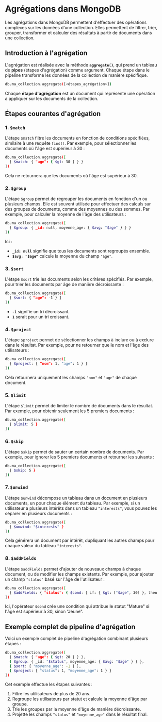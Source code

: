 # Agrégations dans MongoDB

Les agrégations dans MongoDB permettent d'effectuer des opérations complexes sur les données d'une collection. Elles permettent de filtrer, trier, grouper, transformer et calculer des résultats à partir de documents dans une collection.

## Introduction à l'agrégation

L'agrégation est réalisée avec la méthode **`aggregate()`**, qui prend un tableau de **pipes** (étapes d'agrégation) comme argument. Chaque étape dans le pipeline transforme les données de la collection de manière spécifique.

```bash
db.ma_collection.aggregate([<étapes_agrégation>])
```

Chaque **étape d'agrégation** est un document qui représente une opération à appliquer sur les documents de la collection.

## Étapes courantes d'agrégation

### 1. `$match`
L'étape `$match` filtre les documents en fonction de conditions spécifiées, similaire à une requête `find()`. Par exemple, pour sélectionner les documents où l'âge est supérieur à 30 :

```bash
db.ma_collection.aggregate([
  { $match: { "age": { $gt: 30 } } }
])
```

Cela ne retournera que les documents où l'âge est supérieur à 30.

### 2. `$group`
L'étape `$group` permet de regrouper les documents en fonction d'un ou plusieurs champs. Elle est souvent utilisée pour effectuer des calculs sur des groupes de documents, comme des moyennes ou des sommes. Par exemple, pour calculer la moyenne de l'âge des utilisateurs :

```bash
db.ma_collection.aggregate([
  { $group: { _id: null, moyenne_age: { $avg: "$age" } } }
])
```

Ici :
- **`_id: null`** signifie que tous les documents sont regroupés ensemble.
- **`$avg: "$age"`** calcule la moyenne du champ `"age"`.

### 3. `$sort`
L'étape `$sort` trie les documents selon les critères spécifiés. Par exemple, pour trier les documents par âge de manière décroissante :

```bash
db.ma_collection.aggregate([
  { $sort: { "age": -1 } }
])
```

- **`-1`** signifie un tri décroissant.
- **`1`** serait pour un tri croissant.

### 4. `$project`
L'étape `$project` permet de sélectionner les champs à inclure ou à exclure dans le résultat. Par exemple, pour ne retourner que le nom et l'âge des utilisateurs :

```bash
db.ma_collection.aggregate([
  { $project: { "nom": 1, "age": 1 } }
])
```

Cela retournera uniquement les champs `"nom"` et `"age"` de chaque document.

### 5. `$limit`
L'étape `$limit` permet de limiter le nombre de documents dans le résultat. Par exemple, pour obtenir seulement les 5 premiers documents :

```bash
db.ma_collection.aggregate([
  { $limit: 5 }
])
```

### 6. `$skip`
L'étape `$skip` permet de sauter un certain nombre de documents. Par exemple, pour ignorer les 5 premiers documents et retourner les suivants :

```bash
db.ma_collection.aggregate([
  { $skip: 5 }
])
```

### 7. `$unwind`
L'étape `$unwind` décompose un tableau dans un document en plusieurs documents, un pour chaque élément du tableau. Par exemple, si un utilisateur a plusieurs intérêts dans un tableau `"interests"`, vous pouvez les séparer en plusieurs documents :

```bash
db.ma_collection.aggregate([
  { $unwind: "$interests" }
])
```

Cela générera un document par intérêt, dupliquant les autres champs pour chaque valeur du tableau `"interests"`.

### 8. `$addFields`
L'étape `$addFields` permet d'ajouter de nouveaux champs à chaque document, ou de modifier les champs existants. Par exemple, pour ajouter un champ `"status"` basé sur l'âge de l'utilisateur :

```bash
db.ma_collection.aggregate([
  { $addFields: { "status": { $cond: { if: { $gt: ["$age", 30] }, then: "Mature", else: "Jeune" } } } }
])
```

Ici, l'opérateur `$cond` crée une condition qui attribue le statut "Mature" si l'âge est supérieur à 30, sinon "Jeune".

## Exemple complet de pipeline d'agrégation

Voici un exemple complet de pipeline d'agrégation combinant plusieurs étapes :

```bash
db.ma_collection.aggregate([
  { $match: { "age": { $gt: 20 } } },
  { $group: { _id: "$status", moyenne_age: { $avg: "$age" } } },
  { $sort: { "moyenne_age": -1 } },
  { $project: { "status": 1, "moyenne_age": 1 } }
])
```

Cet exemple effectue les étapes suivantes :
1. Filtre les utilisateurs de plus de 20 ans.
2. Regroupe les utilisateurs par statut et calcule la moyenne d'âge par groupe.
3. Trie les groupes par la moyenne d'âge de manière décroissante.
4. Projette les champs `"status"` et `"moyenne_age"` dans le résultat final.

